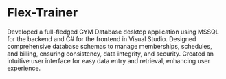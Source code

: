 # Flex-Trainer
Developed a full-fledged GYM Database desktop application using MSSQL for
the backend and C# for the frontend in Visual Studio. Designed comprehensive
database schemas to manage memberships, schedules, and billing, ensuring
consistency, data integrity, and security. Created an intuitive user interface for
easy data entry and retrieval, enhancing user experience.

